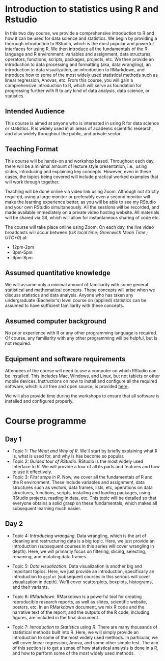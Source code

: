 # Introduction to statistics using R and Rstudio

In this two day course, we provide a comprehensive introduction to R and how it can be used for data science and statistics. We begin by providing a thorough introduction to RStudio, which is the most popular and powerful interfaces for using R. We then introduce all the fundamentals of the R language and R environment: variables and assignment, data structures, operators, functions, scripts, packages, projects, etc. We then provide an introduction to data processing and formatting (aka, data wrangling), an introduction to data visualization, an introduction to RMarkdown, and introduce how to some of the most widely used statistical methods such as linear regression, Anovas, etc. From this course, you will gain a comprehensive introduction to R, which will serve as foundation for progressing further with R to any kind of data analysis, data science, or statistics.

## Intended Audience

This course is aimed at anyone who is interested in using R for data science or statistics. R is widely used in all areas of academic scientific research, and also widely throughout the public, and private sector.

## Teaching Format

This course will be hands-on and workshop based. Throughout each day, there will be a minimal amount of lecture style presentation, i.e., using slides, introducing and explaining key concepts. However, even in these cases, the topics being covered will include practical worked examples that will work through together.

Teaching will be done online via video link using Zoom. Although not strictly required, using a large monitor or preferably even a second monitor will make the learning experience better, as you will be able to see my RStudio and your own RStudio simultaneously. All the sessions will be recorded, and made available immediately on a private video hosting website. All materials will be shared via Git, which will allow for instantaneous sharing of code etc.

The course will take place online using Zoom. On each day, the live video broadcasts will occur between (*UK local time; Greenwich Mean Time ; UTC+0*) at:

* 12pm-2pm
* 3pm-5pm
* 6pm-8pm

## Assumed quantitative knowledge

We will assume only a minimal amount of familiarity with some general
statistical and mathematical concepts. These concepts will arise when we
discuss statistics and data analysis. Anyone who has taken any undergraduate
(Bachelor's) level course on (applied) statistics can be assumed to have
sufficient familiarity with these concepts.

## Assumed computer background

No prior experience with R or any other programming language is required.
Of course, any familiarity with any other programming will be helpful, but is not
required.  

## Equipment and software requirements

Attendees of the course will need to use a computer on which RStudio can be installed. This includes Mac, Windows, and Linux, but not tablets or other mobile devices. Instructions on how to install and configure all
the required software, which is all free and open source, is provided [here](software.md). 

We will
also provide time during the workshops to ensure that all software is installed
and configured properly.

# Course programme 

## Day 1 

* Topic 1: *The What and Why of R*. We'll start by briefly explaining what R is, what is used for, and why is has become so popular.
* Topic 2: *Guided tour of RStudio*. RStudio is the most widely used interface to R. We will provide a tour of all its parts and features and how to use it effectively.
* Topic 3: *First steps in R*. Now, we cover all the fundamentals of R and the R environment. These include variables and assignment, data structures such as vectors, data frames, lists, etc, operations on data structures, functions, scripts, installing and loading packages, using RStudio projects, reading in data, etc. This topic will be detailed so that everyone obtains a solid grasp on these fundamentals, which makes all subsequent learning much easier.

## Day 2

* Topic 4: *Introducing wrangling*. Data wrangling, which is the art of cleaning and restructuring data is a big topic. Here, we just provide an introduction (subsequent courses in this series will cover wrangling in depth). Here, we will primarily focus on filtering, slicing, selecting, renaming, and mutating data frames.

* Topic 5: *Data visualization*. Data visualization is another big and important topics. Here, we just provide an introduction, specifically an introduction to `ggplot` (subsequent courses in this serious will cover visualization in depth). We'll cover scatterplots, boxplots, histograms, and their variants.

* Topic 6: *RMarkdown*. RMarkdown is a powerful tool for creating reproducible research reports, as well as slides, scientific website, posters, etc. In an RMarkdown document, we mix R code and the narrative text of the report, and the outputs of the R code, including figures, are included in the final document.

* Topic 7: *Introduction to Statistics using R*. There are many thousands of statistical methods built into R. Here, we will simply provide an introduction to some of the most widely used methods. In particular, we will cover linear regression, Anova, and some other simple test. The aim of this section is to get a sense of how statistical analysis is done in a R, and how to perform some of the most widely used methods.



